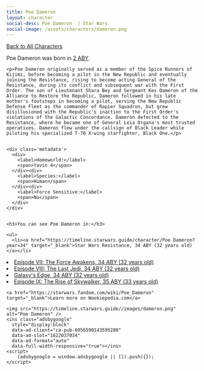 ```yaml
---
title: Poe Dameron
layout: character
social-desc: Poe Dameron  | Star Wars
social-image: /assets/characters/dameron.png
---
```

<a href="/character" class="smaller">Back to All Characters</a>

<div class="character-profile container">
  <div class="col-10">
    <p>
    Poe Dameron             was born in <a href="https://timeline.starwars.guide/character/Poe Dameron?year=2" target="_blank">2 ABY</a>.
    </p>

    <p>Poe Dameron originally served as a member of the Spice Runners of Kijimi, before becoming a pilot in the New Republic and eventually joining the Resistance, rising to become acting General of the Resistance, during its conflict and subsequent war with the First Order. The son of Lieutenant Shara Bey and Sergeant Kes Dameron of the Alliance to Restore the Republic, Dameron followed in his late mother's footsteps in becoming a pilot, serving the New Republic Defense Fleet as the commander of Rapier Squadron, but grew disillusioned with the Republic's inaction to the First Order's violations of the Galactic Concordance. Dameron defected to the Resistance, where he became one of General Leia Organa's most trusted operatives. Dameron flew under the callsign of Black Leader while piloting his specialized T-70 X-wing starfighter, Black One.</p>


    <div class='metadata'>
      <div>
        <label>Homeworld:</label>
        <span>Yavin 4</span>
      </div><div>
        <label>Species:</label>
        <span>Human</span>
      </div><div>
        <label>Force Sensitive:</label>
        <span>No</span>
      </div>
    </div>


    <h3>You can see Poe Dameron in:</h3>

    <ul>
      <li><a href="https://timeline.starwars.guide/character/Poe Dameron?year=34" target="_blank">Star Wars Resistance, 34 ABY (32 years old)</a></li>
  <li><a href="https://timeline.starwars.guide/character/Poe Dameron?year=34" target="_blank">Episode VII: The Force Awakens, 34 ABY (32 years old)</a></li>
  <li><a href="https://timeline.starwars.guide/character/Poe Dameron?year=34" target="_blank">Episode VIII: The Last Jedi, 34 ABY (32 years old)</a></li>
  <li><a href="https://timeline.starwars.guide/character/Poe Dameron?year=34" target="_blank">Galaxy's Edge, 34 ABY (32 years old)</a></li>
  <li><a href="https://timeline.starwars.guide/character/Poe Dameron?year=35" target="_blank">Episode IX: The Rise of Skywalker, 35 ABY (33 years old)</a></li>
    </ul>

    <a href="https://starwars.fandom.com/wiki/Poe_Dameron" target="_blank">Learn more on Wookiepedia.com</a>
  </div>
  <div class="character_image col-2">
    
    <img src="https://timeline.starwars.guide//images/dameron.png" alt="Poe Dameron" />
    <ins class="adsbygoogle"
      style="display:block"
      data-ad-client="ca-pub-6056590143595280"
      data-ad-slot="1622037034"
      data-ad-format="auto"
      data-full-width-responsive="true"></ins>
    <script>
        (adsbygoogle = window.adsbygoogle || []).push({});
    </script>
  </div>
</div>
